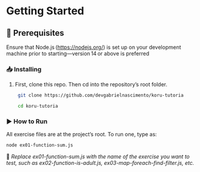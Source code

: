 # Getting Started

## 📜 Prerequisites

Ensure that Node.js (<https://nodejs.org/>) is set up on your development machine prior to starting—version 14 or above is preferred

### 📥 Installing

1. First, clone this repo. Then cd into the repository’s root folder.

   ```bash
    git clone https://github.com/devgabrielnascimento/koru-tutoria
   ```

   ```bash
    cd koru-tutoria
   ```

### ▶ How to Run

All exercise files are at the project’s root. To run one, type as:

```bash
node ex01-function-sum.js
```

📢 _Replace ex01-function-sum.js with the name of the exercise you want to test, such as ex02-function-is-adult.js, ex03-map-foreach-find-filter.js, etc._
